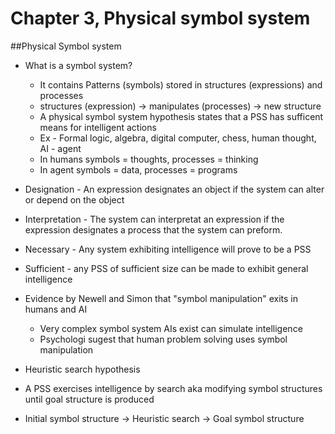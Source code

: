 # Chapter 3, Physical symbol system

##Physical Symbol system

* What is a symbol system?
  * It contains Patterns (symbols) stored in structures (expressions) and processes
  *  structures (expression) -> manipulates (processes) -> new structure 
  * A physical symbol system hypothesis states that a PSS has sufficent means for intelligent actions
  * Ex - Formal logic, algebra, digital computer, chess, human thought, AI - agent
  * In humans symbols = thoughts, processes = thinking 
  * In agent symbols  = data, processes = programs

* Designation - An expression designates an object if the system can alter or depend on the object
* Interpretation - The system can interpretat an expression if the expression designates a process that the system can preform.
* Necessary - Any system exhibiting intelligence will prove to be a PSS
* Sufficient - any PSS of sufficient size can be made to exhibit general intelligence

* Evidence by Newell and Simon that "symbol manipulation" exits in humans and AI
  * Very complex symbol system AIs exist can simulate intelligence
  * Psychologi sugest that human problem solving uses symbol manipulation 
  
* Heuristic search hypothesis
 * A PSS exercises intelligence by search aka modifying symbol structures until goal structure is produced
 * Initial symbol structure -> Heuristic search -> Goal symbol structure
 

 
  
